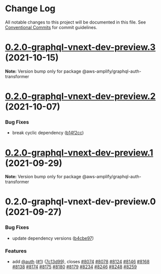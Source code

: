 # Change Log

All notable changes to this project will be documented in this file.
See [Conventional Commits](https://conventionalcommits.org) for commit guidelines.

# [0.2.0-graphql-vnext-dev-preview.3](https://github.com/aws-amplify/amplify-cli/compare/@aws-amplify/graphql-auth-transformer@0.2.0-graphql-vnext-dev-preview.2...@aws-amplify/graphql-auth-transformer@0.2.0-graphql-vnext-dev-preview.3) (2021-10-15)

**Note:** Version bump only for package @aws-amplify/graphql-auth-transformer





# [0.2.0-graphql-vnext-dev-preview.2](https://github.com/aws-amplify/amplify-cli/compare/@aws-amplify/graphql-auth-transformer@0.2.0-graphql-vnext-dev-preview.1...@aws-amplify/graphql-auth-transformer@0.2.0-graphql-vnext-dev-preview.2) (2021-10-07)


### Bug Fixes

* break cyclic dependency ([b14f2cc](https://github.com/aws-amplify/amplify-cli/commit/b14f2cc34e3a414a153c47216ed02371acbfcd8e))





# [0.2.0-graphql-vnext-dev-preview.1](https://github.com/aws-amplify/amplify-cli/compare/@aws-amplify/graphql-auth-transformer@0.2.0-graphql-vnext-dev-preview.0...@aws-amplify/graphql-auth-transformer@0.2.0-graphql-vnext-dev-preview.1) (2021-09-29)

**Note:** Version bump only for package @aws-amplify/graphql-auth-transformer





# 0.2.0-graphql-vnext-dev-preview.0 (2021-09-27)


### Bug Fixes

* update dependency versions ([b4cbe97](https://github.com/aws-amplify/amplify-cli/commit/b4cbe97ea09f392469b4b84727db297228daf129))


### Features

* add [@auth](https://github.com/auth) ([#1](https://github.com/aws-amplify/amplify-cli/issues/1)) ([7c13d99](https://github.com/aws-amplify/amplify-cli/commit/7c13d99a15e811efeff32ed061573d63ee9093ba)), closes [#8074](https://github.com/aws-amplify/amplify-cli/issues/8074) [#8078](https://github.com/aws-amplify/amplify-cli/issues/8078) [#8124](https://github.com/aws-amplify/amplify-cli/issues/8124) [#8146](https://github.com/aws-amplify/amplify-cli/issues/8146) [#8168](https://github.com/aws-amplify/amplify-cli/issues/8168) [#8138](https://github.com/aws-amplify/amplify-cli/issues/8138) [#8174](https://github.com/aws-amplify/amplify-cli/issues/8174) [#8175](https://github.com/aws-amplify/amplify-cli/issues/8175) [#8180](https://github.com/aws-amplify/amplify-cli/issues/8180) [#8179](https://github.com/aws-amplify/amplify-cli/issues/8179) [#8234](https://github.com/aws-amplify/amplify-cli/issues/8234) [#8246](https://github.com/aws-amplify/amplify-cli/issues/8246) [#8248](https://github.com/aws-amplify/amplify-cli/issues/8248) [#8259](https://github.com/aws-amplify/amplify-cli/issues/8259)
